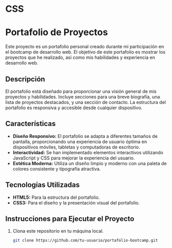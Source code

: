 # CSS

# Portafolio de Proyectos

Este proyecto es un portafolio personal creado durante mi participación en el bootcamp de desarrollo web. El objetivo de este portafolio es mostrar los proyectos que he realizado, así como mis habilidades y experiencia en desarrollo web.

## Descripción

El portafolio está diseñado para proporcionar una visión general de mis proyectos y habilidades. Incluye secciones para una breve biografía, una lista de proyectos destacados, y una sección de contacto. La estructura del portafolio es responsiva y accesible desde cualquier dispositivo.

## Características

- **Diseño Responsivo:** El portafolio se adapta a diferentes tamaños de pantalla, proporcionando una experiencia de usuario óptima en dispositivos móviles, tabletas y computadoras de escritorio.
- **Interactividad:** Se han implementado elementos interactivos utilizando JavaScript y CSS para mejorar la experiencia del usuario.
- **Estética Moderna:** Utiliza un diseño limpio y moderno con una paleta de colores consistente y tipografía atractiva.

## Tecnologías Utilizadas

- **HTML5:** Para la estructura del portafolio.
- **CSS3:** Para el diseño y la presentación visual del portafolio.

## Instrucciones para Ejecutar el Proyecto

1. Clona este repositorio en tu máquina local.

   ```bash
   git clone https://github.com/tu-usuario/portafolio-bootcamp.git
